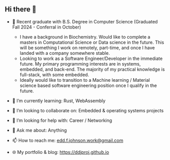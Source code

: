 ## Hi there 👋

- 🔭 Recent graduate with B.S. Degree in Computer Science (Graduated Fall 2024 - Conferral in October)
  - I have a background in Biochemistry. Would like to complete a masters in Computational Science or Data science in the future. This will be something I work on remotely, part-time, and once I have landed with a company somewhere stable.
  - Looking to work as a Software Engineer/Developer in the immediate future. My primary programming interests are in systems, embedded, and back-end. The majority of my practical knowledge is full-stack, with some embedded.
  - Ideally would like to transition to a Machine learning / Material science based software engineering position once I qualify in the future.

- 🌱 I’m currently learning: Rust, WebAssembly
- 👯 I’m looking to collaborate on: Embedded & operating systems projects
- 🤔 I’m looking for help with: Career / Networking
- 💬 Ask me about: Anything
- 📫 How to reach me: edd.f.johnson.work@gmail.com
- 🌐 My portfolio & blog: <https://ddjproj.github.io>

